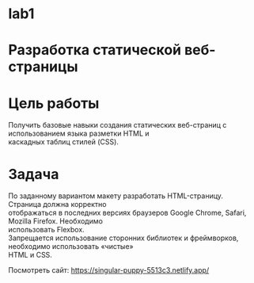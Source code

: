 # lab1

# Разработка статической веб-страницы  
# Цель работы  
Получить базовые навыки создания статических веб-страниц с использованием языка разметки HTML и  
каскадных таблиц стилей (CSS).  
# Задача  
По заданному вариантом макету разработать HTML-страницу. Страница должна корректно  
отображаться в последних версиях браузеров Google Chrome, Safari, Mozilla Firefox. Необходимо  
использовать Flexbox.  
Запрещается использование сторонних библиотек и фреймворков, необходимо использовать «чистые»  
HTML и CSS.  

Посмотреть сайт: https://singular-puppy-5513c3.netlify.app/
